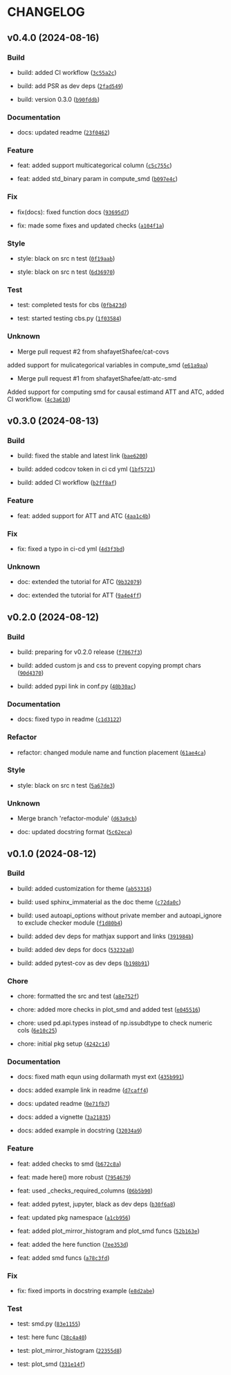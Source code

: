 # CHANGELOG

## v0.4.0 (2024-08-16)

### Build

* build: added CI workflow ([`3c55a2c`](https://github.com/shafayetShafee/skmiscpy/commit/3c55a2cfe65da29aba10fc03343a677b7fd90b1d))

* build: add PSR as dev deps ([`2fad549`](https://github.com/shafayetShafee/skmiscpy/commit/2fad549afa38ae66ba4e8ff3784be2d3c0fff193))

* build: version 0.3.0 ([`b90fddb`](https://github.com/shafayetShafee/skmiscpy/commit/b90fddbc38f9d5547cd4f813b30673a4861c3e7b))

### Documentation

* docs: updated readme ([`23f0462`](https://github.com/shafayetShafee/skmiscpy/commit/23f0462daeb78100f696aff570384b66c7ef429b))

### Feature

* feat: added support multicategorical column ([`c5c755c`](https://github.com/shafayetShafee/skmiscpy/commit/c5c755c5f3f5b7d1ad67ed4fffefe2ae8062fbfd))

* feat: added std_binary param in compute_smd ([`b097e4c`](https://github.com/shafayetShafee/skmiscpy/commit/b097e4c5c458a72420d2534fafde852cf3453b66))

### Fix

* fix(docs): fixed function docs ([`93695d7`](https://github.com/shafayetShafee/skmiscpy/commit/93695d7e27d01c9484891ce34eab47a7d4c989d7))

* fix: made some fixes and updated checks ([`a104f1a`](https://github.com/shafayetShafee/skmiscpy/commit/a104f1a7b41043c82006acdedee776f89c0d22cb))

### Style

* style: black on src n test ([`0f19aab`](https://github.com/shafayetShafee/skmiscpy/commit/0f19aab59b9485c0162415c5da102b3186635647))

* style: black on src n test ([`6d36970`](https://github.com/shafayetShafee/skmiscpy/commit/6d3697017b474497825e98568ba1e86f2b209c94))

### Test

* test: completed tests for cbs ([`0fb423d`](https://github.com/shafayetShafee/skmiscpy/commit/0fb423de46cad2cab549624adc0d82709ecfb742))

* test: started testing cbs.py ([`1f03584`](https://github.com/shafayetShafee/skmiscpy/commit/1f03584291cce63514ba3000111c049a1850769c))

### Unknown

* Merge pull request #2 from shafayetShafee/cat-covs

added support for mulicategorical variables in compute_smd ([`e61a9aa`](https://github.com/shafayetShafee/skmiscpy/commit/e61a9aac01825fcef536d1c530a3bb650d6432e8))

* Merge pull request #1 from shafayetShafee/att-atc-smd

Added support for computing smd for causal estimand ATT and ATC, added CI workflow. ([`4c3a610`](https://github.com/shafayetShafee/skmiscpy/commit/4c3a6104ce8f488d08b8efe3242609d27ad23452))

## v0.3.0 (2024-08-13)

### Build

* build: fixed the stable and latest link ([`bae6200`](https://github.com/shafayetShafee/skmiscpy/commit/bae6200427507e7af80d22c1c6367c1e6d1df61c))

* build: added codcov token in ci cd yml ([`1bf5721`](https://github.com/shafayetShafee/skmiscpy/commit/1bf572121e7ab86a1a97a2be1e492cf73bc6c5b9))

* build: added CI workflow ([`b2ff8af`](https://github.com/shafayetShafee/skmiscpy/commit/b2ff8af73cebfcc418d0131a1328dda8d9d3fab6))

### Feature

* feat: added support for ATT and ATC ([`4aa1c4b`](https://github.com/shafayetShafee/skmiscpy/commit/4aa1c4b66bdcd63a384d0968b1fb4079b736bfcd))

### Fix

* fix: fixed a typo in ci-cd yml ([`4d3f3bd`](https://github.com/shafayetShafee/skmiscpy/commit/4d3f3bdff3a13fdc2f4150baf2dbe4d694fdb63c))

### Unknown

* doc: extended the tutorial for ATC ([`9b32079`](https://github.com/shafayetShafee/skmiscpy/commit/9b320799bb8ed2c01993c4d5e0f162243130dd73))

* doc: extended the tutorial for ATT ([`9a4e4ff`](https://github.com/shafayetShafee/skmiscpy/commit/9a4e4ff7d421d9cbd02c2b958088972d4cf3937f))

## v0.2.0 (2024-08-12)

### Build

* build: preparing for v0.2.0 release ([`f7067f3`](https://github.com/shafayetShafee/skmiscpy/commit/f7067f399076d7e5fd68f191692a1428c7bb4f57))

* build: added custom js and css to prevent copying prompt chars ([`90d4370`](https://github.com/shafayetShafee/skmiscpy/commit/90d43701c132db8655d3c1ed75a895092109ffcf))

* build: added pypi link in conf.py ([`40b30ac`](https://github.com/shafayetShafee/skmiscpy/commit/40b30aceccfbe5bd50b04fc89c49af7b5d778509))

### Documentation

* docs: fixed typo in readme ([`c1d3122`](https://github.com/shafayetShafee/skmiscpy/commit/c1d31228bb49a9523134a37a1ddbaa7c68871f1a))

### Refactor

* refactor: changed module name and function placement ([`61ae4ca`](https://github.com/shafayetShafee/skmiscpy/commit/61ae4cac974d586f34d02750090865093b85a761))

### Style

* style: black on src n test ([`5a67de3`](https://github.com/shafayetShafee/skmiscpy/commit/5a67de31ca990e5be571b705847e48a53d31238f))

### Unknown

* Merge branch &#39;refactor-module&#39; ([`d63a9cb`](https://github.com/shafayetShafee/skmiscpy/commit/d63a9cb127e23d738da8f994f782f811b0a52681))

* doc: updated docstring format ([`5c62eca`](https://github.com/shafayetShafee/skmiscpy/commit/5c62ecab03d69503b8026bc41b85b86c7927236c))

## v0.1.0 (2024-08-12)

### Build

* build: added customization for theme ([`ab53316`](https://github.com/shafayetShafee/skmiscpy/commit/ab53316baab9c6196183a658ae37fb64d99b5bbc))

* build: used sphinx_immaterial as the doc theme ([`c72da0c`](https://github.com/shafayetShafee/skmiscpy/commit/c72da0cb0670dd6e95db29f55111340955588e6e))

* build: used autoapi_options without private member and autoapi_ignore to exclude checker module ([`f1d80b4`](https://github.com/shafayetShafee/skmiscpy/commit/f1d80b4b56c37fae0c5bc021723f3f52c7d34ee5))

* build: added dev deps for mathjax support and links ([`391984b`](https://github.com/shafayetShafee/skmiscpy/commit/391984b9f25f3d3b9642bfbb8804b189e5b2b3c8))

* build: added dev deps for docs ([`53232a8`](https://github.com/shafayetShafee/skmiscpy/commit/53232a8f6c51e4c2e763c9c4f9a5205faaf7389f))

* build: added pytest-cov as dev deps ([`b198b91`](https://github.com/shafayetShafee/skmiscpy/commit/b198b914e10f3623642606075f59de28a11cf0c8))

### Chore

* chore: formatted the src and test ([`a8e752f`](https://github.com/shafayetShafee/skmiscpy/commit/a8e752f758826da46bfc2e2510d9c51e06fcd99e))

* chore: added more checks in plot_smd and added test ([`e045516`](https://github.com/shafayetShafee/skmiscpy/commit/e0455162863478b795f110b73cb1c37bc980b2cb))

* chore: used pd.api.types instead of np.issubdtype to check numeric cols ([`6e10c25`](https://github.com/shafayetShafee/skmiscpy/commit/6e10c2501c868d9c51cc4cce9dcdefbbe6a8b8a4))

* chore: initial pkg setup ([`4242c14`](https://github.com/shafayetShafee/skmiscpy/commit/4242c14b77a6461ab8a7ebdb947e9265277d5f4f))

### Documentation

* docs: fixed math equn using dollarmath myst ext ([`435b991`](https://github.com/shafayetShafee/skmiscpy/commit/435b9912334474b31ba3c62199a6026070ae003f))

* docs: added example link in readme ([`d7caff4`](https://github.com/shafayetShafee/skmiscpy/commit/d7caff44642a2695a0a4173c4a21cc8a65c6422c))

* docs: updated readme ([`0e71fb7`](https://github.com/shafayetShafee/skmiscpy/commit/0e71fb7710b1eae634de0e9f39cf4174c4dd65db))

* docs: added a vignette ([`3a21835`](https://github.com/shafayetShafee/skmiscpy/commit/3a21835f773c86fc7fdd2d04cc8fd23ba8424d3c))

* docs: added example in docstring ([`32034a9`](https://github.com/shafayetShafee/skmiscpy/commit/32034a98daccf3e9bcadf970df974ab7e1c40172))

### Feature

* feat: added checks to smd ([`b672c8a`](https://github.com/shafayetShafee/skmiscpy/commit/b672c8a5b53553460c9da48364585b3dd3147bc3))

* feat: made here() more robust ([`7954679`](https://github.com/shafayetShafee/skmiscpy/commit/7954679416e68ae58e8fed6cbbc191e0b01e9480))

* feat: used _checks_required_columns ([`06b5b90`](https://github.com/shafayetShafee/skmiscpy/commit/06b5b90eb40b57068298a64b7b5d238bf0a23a0d))

* feat: added pytest, jupyter, black as dev deps ([`b30f6a8`](https://github.com/shafayetShafee/skmiscpy/commit/b30f6a897da85b39179df09c5ccd143a595b2ec7))

* feat: updated pkg namespace ([`a1cb956`](https://github.com/shafayetShafee/skmiscpy/commit/a1cb9568e8534c0070fb1df4c5d82cc905a431e8))

* feat: added plot_mirror_histogram and plot_smd funcs ([`52b163e`](https://github.com/shafayetShafee/skmiscpy/commit/52b163ed3bd936d94d68c8d2de1cb5f3f11df7e0))

* feat: added the here function ([`7ee353d`](https://github.com/shafayetShafee/skmiscpy/commit/7ee353d954e5eb35c2041b33cdab9869485aa890))

* feat: added smd funcs ([`a78c3fd`](https://github.com/shafayetShafee/skmiscpy/commit/a78c3fd3b41c6e4826ab04550ffa7510b727c143))

### Fix

* fix: fixed imports in docstring example ([`e8d2abe`](https://github.com/shafayetShafee/skmiscpy/commit/e8d2abeebe21e2c3341b06a5b23ed795a11beda1))

### Test

* test: smd.py ([`83e1155`](https://github.com/shafayetShafee/skmiscpy/commit/83e1155611e4c8a7581bef1929467be0ecc2fbf8))

* test: here func ([`38c4a40`](https://github.com/shafayetShafee/skmiscpy/commit/38c4a404139be29d276cbb40e353c0a9f5ccf831))

* test: plot_mirror_histogram ([`22355d8`](https://github.com/shafayetShafee/skmiscpy/commit/22355d83aa3f66dcf3f3ad6385479bcf069b2a6b))

* test: plot_smd ([`331e14f`](https://github.com/shafayetShafee/skmiscpy/commit/331e14fa3c6a87feaafb65a44f698d59b10e0907))
